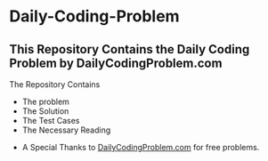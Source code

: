 # Daily-Coding-Problem
## This Repository Contains the Daily Coding Problem by DailyCodingProblem.com
The Repository Contains 
+ The problem 
+ The Solution
+ The Test Cases
+ The Necessary Reading 

* A Special Thanks to [DailyCodingProblem.com](https://www.dailycodingproblem.com/) for free problems.
